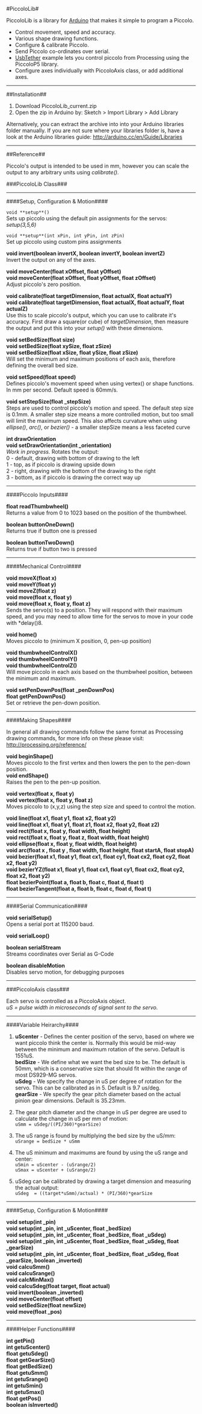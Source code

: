 #PiccoloLib#

PiccoloLib is a library for [Arduino](http://www.arduino.cc) that makes it simple to program a Piccolo.

* Control movement, speed and accuracy.
* Various shape drawing functions.
* Configure & calibrate Piccolo.
* Send Piccolo co-ordinates over serial.
* [UsbTether]() example lets you control piccolo from Processing using the PiccoloP5 library.
* Configure axes individually with PiccoloAxis class, or add additional axes.

---

##Installation##

1. Download PiccoloLib_current.zip
2. Open the zip in Arduino by: Sketch > Import Library > Add Library

Alternatively, you can extract the archive into into your Arduino libraries folder manually.
If you are not sure where your libraries folder is, have a look at the Arduino libraries guide: http://arduino.cc/en/Guide/Libraries

---

##Reference##

Piccolo's output is intended to be used in mm, however you can scale the output to any arbitrary units using *calibrate()*.


###PiccoloLib Class###

---
####Setup, Configuration & Motion####

`void **setup**()`  
Sets up piccolo using the default pin assignments for the servos: *setup(3,5,6)*

`void **setup**(int xPin, int yPin, int zPin)`  
Set up piccolo using custom pins assignments

**void invert(boolean invertX, boolean invertY, boolean invertZ)**  
Invert the output on any of the axes.

**void moveCenter(float xOffset, float yOffset)**  
**void moveCenter(float xOffset, float yOffset, float zOffset)**  
Adjust piccolo's zero position.

**void calibrate(float targetDimension, float actualX, float actualY)**  
**void calibrate(float targetDimension, float actualX, float actualY, float actualZ)**  
Use this to scale piccolo's output, which you can use to calibrate it's accuracy.  First draw a square(or cube) of *targetDimension*, then measure the output and put this into your *setup()* with these dimensions.

**void setBedSize(float size)**  
**void setBedSize(float xySize, float zSize)**  
**void setBedSize(float xSize, float ySize, float zSize)**  
Will set the minimum and maximum positions of each axis, therefore defining the overall bed size.

**void setSpeed(float speed)**  
Defines piccolo's movement speed when using vertex() or shape functions.  In mm per second.  Default speed is 60mm/s.

**void setStepSize(float _stepSize)**  
Steps are used to control piccolo's motion and speed.  The default step size is 0.1mm.  A smaller step size means a more controlled motion, but too small will limit the maximum speed.  This also affects curvature when using *ellipse()*, *arc()*, or *bezier()* - a smaller stepSize means a less faceted curve

**int drawOrientation**  
**void setDrawOrientation(int _orientation)**  
*Work in progress.* Rotates the output:  
0 - default, drawing with bottom of drawing to the left  
1 - top, as if piccolo is drawing upside down  
2 - right, drawing with the bottom of the drawing to the right  
3  - bottom, as if piccolo is drawing the correct way up  

---
####Piccolo Inputs####

**float readThumbwheel()**  
Returns a value from 0 to 1023 based on the position of the thumbwheel.

**boolean buttonOneDown()**  
Returns true if button one is pressed

**boolean buttonTwoDown()**  
Returns true if button two is pressed

---
####Mechanical Control####

**void moveX(float x)**  
**void moveY(float y)**  
**void moveZ(float z)**  
**void move(float x, float y)**  
**void move(float x, float y, float z)**  
Sends the servo(s) to a position.  They will respond with their maximum speed, and you may need to allow time for the servos to move in your code with *delay()8.

**void home()**  
Moves piccolo to (minimum X position, 0, pen-up position)

**void thumbwheelControlX()**  
**void thumbwheelControlY()**  
**void thumbwheelControlZ()**  
Will move piccolo in each axis based on the thumbwheel position, between the minimum and maximum.

**void setPenDownPos(float _penDownPos)**  
**float getPenDownPos()**  
Set or retrieve the pen-down position.

---
####Making Shapes####

In general all drawing commands follow the same format as Processing drawing commands, for more info on these please visit: http://processing.org/reference/

**void beginShape()**  
Moves piccolo to the first vertex and then lowers the pen to the pen-down position.  
**void endShape()**  
Raises the pen to the pen-up position.  

**void vertex(float x,  float y)**  
**void vertex(float x,  float y,  float z)**  
Moves piccolo to (x,y,z) using the step size and speed to control the motion.

**void line(float x1, float y1, float x2, float y2)**  
**void line(float x1, float y1, float z1, float x2, float y2, float z2)**  
**void rect(float x,  float y,  float width, float height)**  
**void rect(float x,  float y,  float z, float width, float height)**  
**void ellipse(float x,  float y,  float width, float height)**  
**void arc(float x , float y , float width, float height, float startA, float stopA)**  
**void bezier(float x1, float  y1, float  cx1, float  cy1, float  cx2, float  cy2, float  x2, float  y2)**  
**void bezierYZ(float x1, float  y1, float  cx1, float  cy1, float  cx2, float  cy2, float  x2, float  y2)**  
**float bezierPoint(float a, float b, float c, float d, float t)**  
**float bezierTangent(float a, float b, float c, float d, float t)**  

---
####Serial Communication####

**void serialSetup()**  
Opens a serial port at 115200 baud.

**void serialLoop()**  

**boolean serialStream**  
Streams coordinates over Serial as G-Code

**boolean disableMotion**  
Disables servo motion, for debugging purposes


---
###PiccoloAxis class###

Each servo is controlled as a PiccoloAxis object.  
*uS = pulse width in microseconds of signal sent to the servo.*

---
####Variable Heirarchy####

1. **uScenter** - Defines the center position of the servo, based on where we want piccolo think the center is.  Normally this would be mid-way between the minimum and maximum rotation of the servo.  Default is 1551uS.  
**bedSize** - We define what we want the bed size to be.  The default is 50mm, which is a conservative size that should fit within the range of most DS929-MG servos.  
**uSdeg** - We specify the change in uS per degree of rotation for the servo. This can be calibrated as in 5.  Default is 9.7 us/deg.  
**gearSize** - We specify the gear pitch diameter based on the actual pinion gear dimensions.  Default is 35.23mm.

2. The gear pitch diameter and the change in uS per degree are used to calculate the change in uS per mm of motion:  
`uSmm = uSdeg/((PI/360)*gearSize)`

3. The uS range is found by multiplying the bed size by the uS/mm:  
`uSrange = bedSize * uSmm`

4. The uS minimum and maximums are found by using the uS range and center:  
`uSmin = uScenter - (uSrange/2)`  
`uSmax = uScenter + (uSrange/2)`

5. uSdeg can be calibrated by drawing a target dimension and measuring the actual output:  
`uSdeg  = ((target*uSmm)/actual) * (PI/360)*gearSize`

---
####Setup, Configuration & Motion####

**void setup(int _pin)**  
**void setup(int _pin, int _uScenter, float _bedSize)**  
**void setup(int _pin, int _uScenter, float _bedSize, float _uSdeg)**  
**void setup(int _pin, int _uScenter, float _bedSize, float _uSdeg, float _gearSize)**  
**void setup(int _pin, int _uScenter, float _bedSize, float _uSdeg, float _gearSize, boolean _inverted)**  
**void calcuSmm()**  
**void calcuSrange()**  
**void calcMinMax()**  
**void calcuSdeg(float target, float actual)**  
**void invert(boolean _inverted)**  
**void moveCenter(float offset)**  
**void setBedSize(float newSize)**  
**void move(float _pos)**  

---
####Helper Functions####

**int getPin()**  
**int getuScenter()**  
**float getuSdeg()**  
**float getGearSize()**  
**float getBedSize()**  
**float getuSmm()**  
**int getuSrange()**  
**int getuSmin()**  
**int getuSmax()**  
**float getPos()**  
**boolean isInverted()**  